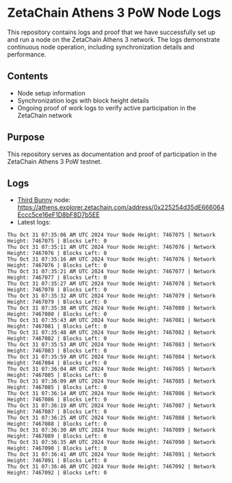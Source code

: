 # ZetaChain Athens 3 PoW Node Logs
This repository contains logs and proof that we have successfully set up and run a node on the ZetaChain Athens 3 network. The logs demonstrate continuous node operation, including synchronization details and performance.

## Contents
- Node setup information
- Synchronization logs with block height details
- Ongoing proof of work logs to verify active participation in the ZetaChain network

## Purpose
This repository serves as documentation and proof of participation in the ZetaChain Athens 3 PoW testnet.

## Logs

- [Third Bunny](https://thirdbunny.xyz/) node: https://athens.explorer.zetachain.com/address/0x225254d35dE666064Eccc5ce16eF1D8bF8D7b5EE
- Latest logs:
```
Thu Oct 31 07:35:06 AM UTC 2024 Your Node Height: 7467075 | Network Height: 7467075 | Blocks Left: 0
Thu Oct 31 07:35:11 AM UTC 2024 Your Node Height: 7467076 | Network Height: 7467076 | Blocks Left: 0
Thu Oct 31 07:35:16 AM UTC 2024 Your Node Height: 7467076 | Network Height: 7467076 | Blocks Left: 0
Thu Oct 31 07:35:21 AM UTC 2024 Your Node Height: 7467077 | Network Height: 7467077 | Blocks Left: 0
Thu Oct 31 07:35:27 AM UTC 2024 Your Node Height: 7467078 | Network Height: 7467078 | Blocks Left: 0
Thu Oct 31 07:35:32 AM UTC 2024 Your Node Height: 7467079 | Network Height: 7467079 | Blocks Left: 0
Thu Oct 31 07:35:38 AM UTC 2024 Your Node Height: 7467080 | Network Height: 7467080 | Blocks Left: 0
Thu Oct 31 07:35:43 AM UTC 2024 Your Node Height: 7467081 | Network Height: 7467081 | Blocks Left: 0
Thu Oct 31 07:35:48 AM UTC 2024 Your Node Height: 7467082 | Network Height: 7467082 | Blocks Left: 0
Thu Oct 31 07:35:53 AM UTC 2024 Your Node Height: 7467083 | Network Height: 7467083 | Blocks Left: 0
Thu Oct 31 07:35:59 AM UTC 2024 Your Node Height: 7467084 | Network Height: 7467084 | Blocks Left: 0
Thu Oct 31 07:36:04 AM UTC 2024 Your Node Height: 7467085 | Network Height: 7467085 | Blocks Left: 0
Thu Oct 31 07:36:09 AM UTC 2024 Your Node Height: 7467085 | Network Height: 7467085 | Blocks Left: 0
Thu Oct 31 07:36:14 AM UTC 2024 Your Node Height: 7467086 | Network Height: 7467086 | Blocks Left: 0
Thu Oct 31 07:36:19 AM UTC 2024 Your Node Height: 7467087 | Network Height: 7467087 | Blocks Left: 0
Thu Oct 31 07:36:25 AM UTC 2024 Your Node Height: 7467088 | Network Height: 7467088 | Blocks Left: 0
Thu Oct 31 07:36:30 AM UTC 2024 Your Node Height: 7467089 | Network Height: 7467089 | Blocks Left: 0
Thu Oct 31 07:36:35 AM UTC 2024 Your Node Height: 7467090 | Network Height: 7467090 | Blocks Left: 0
Thu Oct 31 07:36:41 AM UTC 2024 Your Node Height: 7467091 | Network Height: 7467091 | Blocks Left: 0
Thu Oct 31 07:36:46 AM UTC 2024 Your Node Height: 7467092 | Network Height: 7467092 | Blocks Left: 0
```
